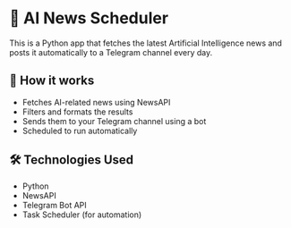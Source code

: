# 📰 AI News Scheduler

This is a Python app that fetches the latest Artificial Intelligence news and posts it automatically to a Telegram channel every day.

## 🚀 How it works

- Fetches AI-related news using NewsAPI
- Filters and formats the results
- Sends them to your Telegram channel using a bot
- Scheduled to run automatically

## 🛠 Technologies Used

- Python
- NewsAPI
- Telegram Bot API
- Task Scheduler (for automation)


